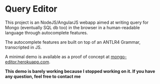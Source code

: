 Query Editor
============

This project is an NodeJS/AngularJS webapp aimed at writing query for Mongo (eventually SQL db too) in the browser in a human-readable language through autocomplete features.

The autocomplete features are built on top of an ANTLR4 Grammar, transcripted in JS.

A minimal demo is available as a proof of concept at [mongo-editor.herokuapp.com](http://mongo-editor.herokuapp.com).

**This demo is barely working because I stopped working on it. If you have any question, feel free to contact me**
